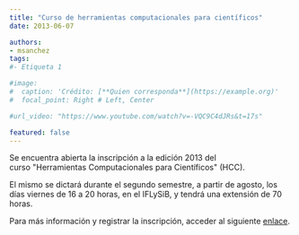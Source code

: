 ```yaml
---
title: "Curso de herramientas computacionales para científicos"
date: 2013-06-07

authors:
- msanchez
tags:
#- Etiqueta 1

#image:
#  caption: 'Crédito: [**Quien corresponda**](https://example.org)'
#  focal_point: Right # Left, Center

#url_video: "https://www.youtube.com/watch?v=-VQC9C4dJRs&t=17s"

featured: false
---
```


Se encuentra abierta la inscripción a la edición 2013 del curso "Herramientas
Computacionales para Científicos" (HCC).

<!--more-->

El mismo se dictará durante el segundo semestre, a partir de agosto, los días viernes de
16 a 20 horas, en el IFLySiB, y tendrá una extensión de 70 horas.

Para más información y registrar la inscripción, acceder al siguiente
[enlace](http://www.iflysib.unlp.edu.ar/?q=node/519).
